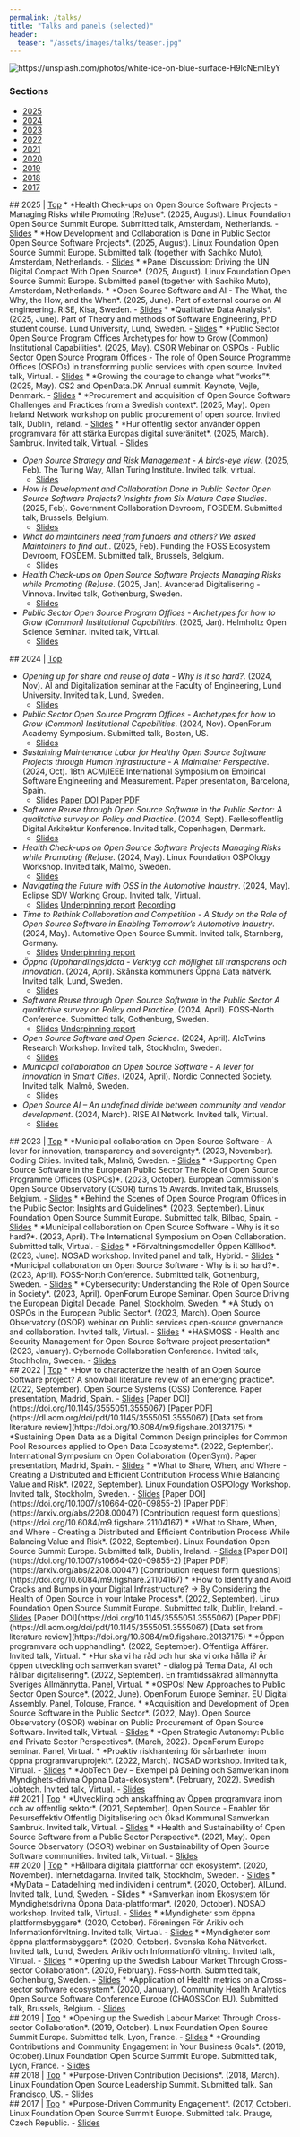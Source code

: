 ```yaml
---
permalink: /talks/
title: "Talks and panels (selected)"
header:
  teaser: "/assets/images/talks/teaser.jpg"
---
```


<div id="top" />
<div class="thumbnail-container">
<img src="/assets/images/talks/teaser.jpg" alt="https://unsplash.com/photos/white-ice-on-blue-surface-H9lcNEmlEyY"></div>


<h3>Sections</h3>
<ul>
	<li><a href="#2025">2025</a></li>
	<li><a href="#2024">2024</a></li>
	<li><a href="#2023">2023</a></li>
	<li><a href="#2022">2022</a></li>
	<li><a href="#2021">2021</a></li>
	<li><a href="#2020">2020</a></li>
	<li><a href="#2019">2019</a></li>
	<li><a href="#2018">2018</a></li>
	<li><a href="#2017">2017</a></li>
</ul>

<div id="2025" />
## 2025 | <a href="#top">Top</a>
* <i class="flag-icons  GB"></i> *Health Check-ups on Open Source Software Projects - Managing Risks while Promoting (Re)use*. (2025, August). Linux Foundation Open Source Summit Europe. Submitted talk, Amsterdam, Netherlands.
  - <i class="fa fa-file-pdf"></i> <a href="/assets/slides/OSS-health-HASMOSS-OSSEU-2025.pdf">Slides</a>
* <i class="flag-icons  GB"></i> *How Development and Collaboration is Done in Public Sector Open Source Software Projects*. (2025, August). Linux Foundation Open Source Summit Europe. Submitted talk (together with Sachiko Muto), Amsterdam, Netherlands.
  - <i class="fa fa-file-pdf"></i> <a href="/assets/slides/Government-Collaboration-LFOSSEU-Amsterdam.pdf">Slides</a>
* <i class="flag-icons  GB"></i> *Panel Discussion: Driving the UN Digital Compact With Open Source*. (2025, August). Linux Foundation Open Source Summit Europe. Submitted panel (together with Sachiko Muto), Amsterdam, Netherlands.
* <i class="flag-icons  GB"></i> *Open Source Software and AI - The What, the Why, the How, and the When*. (2025, June). Part of external course on AI engineering. RISE, Kisa, Sweden.
  - <i class="fa fa-file-pdf"></i> <a href="/assets/slides/Open-Source-AI-External-course.pdf">Slides</a>
* <i class="flag-icons  GB"></i> *Qualitative Data Analysis*. (2025, June). Part of Theory and methods of Software Engineering, PhD student course. Lund University, Lund, Sweden.
  - <i class="fa fa-file-pdf"></i> <a href="/assets/slides/Qualitative-Data-Analysis-LU.pdf">Slides</a>
* <i class="flag-icons  GB"></i> *Public Sector Open Source Program Offices Archetypes for how to Grow (Common) Institutional Capabilities*. (2025, May). OSOR Webinar on OSPOs - Public Sector Open Source Program Offices - The role of Open Source Programme Offices (OSPOs) in transforming public services with open source. Invited talk, Virtual.
  - <i class="fa fa-file-pdf"></i> <a href="/assets/slides/Public-sector-OSPOs-OSOR-webinar-2025.pdf">Slides</a>
* <i class="flag-icons  GB"></i> *Growing the courage to change what “works”*. (2025, May). OS2 and OpenData.DK Annual summit. Keynote, Vejle, Denmark.
  - <i class="fa fa-file-pdf"></i> <a href="/assets/slides/Keynote-OS2-OpendataDK-final.pdf">Slides</a>
* <i class="flag-icons  GB"></i> *Procurement and acquisition of Open Source Software Challenges and Practices from a Swedish context*. (2025, May). Open Ireland Network workshop on public procurement of open source. Invited talk, Dublin, Ireland.
  - <i class="fa fa-file-pdf"></i> <a href="/assets/slides/OSS-procurement-Dublin.pdf.pdf">Slides</a>
* <i class="flag-icons SE"></i> *Hur offentlig sektor använder öppen programvara för att stärka Europas digital suveränitet*. (2025, March). Sambruk. Invited talk, Virtual.
  - <i class="fa fa-file-pdf"></i> <a href="/assets/slides/OSS-and-Digital-sovereignty-Sambruk.pdf">Slides</a>

* <i class="flag-icons  GB"></i> *Open Source Strategy and Risk Management - A birds-eye view*. (2025, Feb). The Turing Way, Allan Turing Institute. Invited talk, virtual.
  - <i class="fa fa-file-pdf"></i> <a href="/assets/slides/OSS-intro-turing-way.pdf">Slides</a>
* <i class="flag-icons  GB"></i> *How is Development and Collaboration Done in Public Sector Open Source Software Projects? 
Insights from Six Mature Case Studies*. (2025, Feb). Government Collaboration Devroom, FOSDEM. Submitted talk, Brussels, Belgium.
  - <i class="fa fa-file-pdf"></i> <a href="/assets/slides/Government-Collaboration-FOSDEM.pdf">Slides</a>
* <i class="flag-icons  GB"></i> *What do maintainers need from funders and others? We asked Maintainers to find out.*. (2025, Feb). Funding the FOSS Ecosystem Devroom, FOSDEM. Submitted talk, Brussels, Belgium.
  - <i class="fa fa-file-pdf"></i> <a href="/assets/slides/Maintainer-Funding-FOSDEM.pdf">Slides</a>
* <i class="flag-icons  GB"></i> *Health Check-ups on Open Source Software Projects Managing Risks while Promoting (Re)use*. (2025, Jan). Avancerad Digitalisering - Vinnova. Invited talk, Gothenburg, Sweden.
  - <i class="fa fa-file-pdf"></i> <a href="/assets/slides/OSS-health-HASMOSS-Avancerad-Digitalisering.pdf">Slides</a>
* <i class="flag-icons  GB"></i> *Public Sector Open Source Program Offices - Archetypes for how to Grow (Common) Institutional Capabilities*. (2025, Jan). Helmholtz Open Science Seminar. Invited talk, Virtual.
  - <i class="fa fa-file-pdf"></i> <a href="/assets/slides/Public-sector-OSPOs-Helmholtz-Open-Science-2024-OSOR-final.pdf">Slides</a>

<div id="2024" />
## 2024 | <a href="#top">Top</a>

* <i class="flag-icons  GB"></i> *Opening up for share and reuse of data - Why is it so hard?*. (2024, Nov). AI and Digitalization seminar at the Faculty of Engineering, Lund University. Invited talk, Lund, Sweden.
  - <i class="fa fa-file-pdf"></i> <a href="/assets/slides/Opening-up-for-share-and-reuse-of-data-AID-LTH.pdf">Slides</a>
* <i class="flag-icons  GB"></i> *Public Sector Open Source Program Offices - Archetypes for how to Grow (Common) Institutional Capabilities*. (2024, Nov). OpenForum Academy Symposium. Submitted talk, Boston, US.
  - <i class="fa fa-file-pdf"></i> <a href="/assets/slides/Public-sector-OSPOs-OFA-Symposium-2024-OSOR-final.pdf">Slides</a>
* <i class="flag-icons  GB"></i> *Sustaining Maintenance Labor for Healthy Open Source Software Projects through Human Infrastructure - A Maintainer Perspective*. (2024, Oct). 18th ACM/IEEE International Symposium on Empirical Software Engineering and Measurement. Paper presentation, Barcelona, Spain.
  - <i class="fa fa-file-pdf"></i> <a href="/assets/slides/OSS-Health-and-Human-Infrastructure-ESEM.pdf">Slides</a> <i class="ai ai-doi-square"></i> [Paper DOI](https://dl.acm.org/doi/10.1145/3674805.3686667) <i class="fa fa-file-pdf"></i> [Paper PDF](https://arxiv.org/pdf/2408.06723)
* <i class="flag-icons  GB"></i> *Software Reuse through Open Source Software in the Public Sector: A qualitative survey on Policy and Practice*. (2024, Sept). Fællesoffentlig Digital Arkitektur Konference. Invited talk, Copenhagen, Denmark.
  - <i class="fa fa-file-pdf"></i> <a href="/assets/slides/OSS-for-reuse-Faellesoffentlig-Digital-Arkitektur.pdf">Slides</a>
* <i class="flag-icons  GB"></i> *Health Check-ups on Open Source Software Projects Managing Risks while Promoting (Re)use*. (2024, May). Linux Foundation OSPOlogy Workshop. Invited talk, Malmö, Sweden.
  - <i class="fa fa-file-pdf"></i> <a href="/assets/slides/OSS-health-HASMOSS-OSPOlogy-Malmo.pdf">Slides</a>
* <i class="flag-icons  GB"></i> *Navigating the Future with OSS in the Automotive Industry*. (2024, May). Eclipse SDV Working Group. Invited talk, Virtual.
  - <i class="fa fa-file-pdf"></i> <a href="/assets/slides/Automotive-OSS-Vision-Paper-AOSS.pdf">Slides</a> <i class="fa fa-file-pdf"></i> <a href="/assets/slides/VISION PAPER_ Open Source Software in the Automotive Industry.pdf">Underpinning report</a> <i class="fab fa-youtube"></i> <a href="https://www.youtube.com/watch?v=A4Nl7PfcG0Y">Recording</a>
* <i class="flag-icons  GB"></i> *Time to Rethink Collaboration and Competition - A Study on the Role of Open Source Software in Enabling Tomorrow’s Automotive Industry*. (2024, May). Automotive Open Source Summit. Invited talk, Starnberg, Germany.
  - <i class="fa fa-file-pdf"></i> <a href="/assets/slides/Automotive-OSS-Vision-Paper-AOSS.pdf">Slides</a> <i class="fa fa-file-pdf"></i> <a href="/assets/slides/VISION PAPER_ Open Source Software in the Automotive Industry.pdf">Underpinning report</a>
* <i class="flag-icons  SE"></i> *Öppna (Upphandlings)data - Verktyg och möjlighet till transparens och innovation*. (2024, April). Skånska kommuners Öppna Data nätverk. Invited talk, Lund, Sweden.
  - <i class="fa fa-file-pdf"></i> <a href="/assets/slides/Open-Procurement-Data.pdf">Slides</a>
* <i class="flag-icons  GB"></i> *Software Reuse through Open Source Software in the Public Sector A qualitative survey on Policy and Practice*. (2024, April). FOSS-North Conference. Submitted talk, Gothenburg, Sweden.
  - <i class="fa fa-file-pdf"></i> <a href="/assets/slides/OSS-for-reuse-foss-north.pdf">Slides</a> <i class="fa fa-file-pdf"></i> <a href="https://www.diva-portal.org/smash/get/diva2:1848137/FULLTEXT01.pdf">Underpinning report</a>
* <i class="flag-icons  GB"></i> *Open Source Software and Open Science*. (2024, April). AIoTwins Research Workshop. Invited talk, Stockholm, Sweden.
  - <i class="fa fa-file-pdf"></i> <a href="/assets/slides/OSS-intro-open-science.pdf">Slides</a>
* <i class="flag-icons  GB"></i> *Municipal collaboration on Open Source Software - A lever for innovation in Smart Cities*. (2024, April). Nordic Connected Society. Invited talk, Malmö, Sweden.
  - <i class="fa fa-file-pdf"></i> <a href="/assets/slides/Nordic-Connected-Society-Malmoe.pdf">Slides</a>
* <i class="flag-icons  GB"></i> *Open Source AI – An undefined divide between community and vendor development*. (2024, March). RISE AI Network. Invited talk, Virtual.
  - <i class="fa fa-file-pdf"></i> <a href="/assets/slides/Open-Source-AI.pdf">Slides</a>

<div id="2023" />
## 2023 | <a href="#top">Top</a>
* <i class="flag-icons  GB"></i> *Municipal collaboration on Open Source Software - A lever for innovation, transparency and sovereignty*. (2023, November). Coding Cities. Invited talk, Malmö, Sweden.
  - <i class="fa fa-file-pdf"></i> <a href="/assets/slides/Coding-Cities-Malmoe.pdf">Slides</a>
* <i class="flag-icons  GB"></i> *Supporting Open Source Software in the European Public Sector The Role of Open Source Programme Offices (OSPOs)*. (2023, October). European Commission's Open Source Observatory (OSOR) turns 15 Awards. Invited talk, Brussels, Belgium.
  - <i class="fa fa-file-pdf"></i> <a href="/assets/slides/Public-sector-OSPOs-OSOR-Awards-2023-OSOR-final.pdf">Slides</a>
* <i class="flag-icons  GB"></i> *Behind the Scenes of Open Source Program Offices in the Public Sector: Insights and Guidelines*. (2023, September). Linux Foundation Open Source Summit Europe. Submitted talk, Bilbao, Spain.
  - <i class="fa fa-file-pdf"></i> <a href="/assets/slides/Public-sector-OSPOs-OSSEU-2023.pdf">Slides</a>
* <i class="flag-icons  GB"></i> *Municipal collaboration on Open Source Software - Why is it so hard?*. (2023, April). The International Symposium on Open Collaboration. Submitted talk, Virtual.
  - <i class="fa fa-file-pdf"></i> <a href="/assets/slides/Municipal-OSS-OpenSym-OSS-2023.pdf">Slides</a>
* <i class="flag-icons SE"></i> *Förvaltningsmodeller Öppen Källkod*. (2023, June). NOSAD workshop. Invited panel and talk, Hybrid.
  - <i class="fa fa-file-pdf"></i> <a href="/assets/slides/OSS-governance-NOSAD-final.pdf">Slides</a>
* <i class="flag-icons  GB"></i> *Municipal collaboration on Open Source Software - Why is it so hard?*. (2023, April). FOSS-North Conference. Submitted talk, Gothenburg, Sweden.
  - <i class="fa fa-file-pdf"></i> <a href="/assets/slides/Municipal-OSS-FOSS-North.pdf">Slides</a>
* <i class="flag-icons  GB"></i> *Cybersecurity: Understanding the Role of Open Source in Society*. (2023, April). OpenForum Europe Seminar. Open Source Driving the European Digital Decade. Panel, Stockholm, Sweden.
* <i class="flag-icons  GB"></i> *A Study on OSPOs in the European Public Sector*. (2023, March). Open Source Observatory (OSOR) webinar on Public services open-source governance and collaboration. Invited talk, Virtual.
  - <i class="fa fa-file-pdf"></i> <a href="/assets/slides/Public-sector-OSPOs-OSOR-virtual.pdf">Slides</a>
* <i class="flag-icons  GB"></i> *HASMOSS - Health and Security Management for Open Source Software project presentation*. (2023, January). Cybernode Collaboration Conference. Invited talk, Stochholm, Sweden.
  - <i class="fa fa-file-pdf"></i> <a href="/assets/slides/HASMOSS-CyberSecDay-Sthlm-RI.pdf">Slides</a>

<div id="2022" />
## 2022 | <a href="#top">Top</a>
* <i class="flag-icons  GB"></i> *How to characterize the health of an Open Source Software project? A snowball literature review of an emerging practice*. (2022, September). Open Source Systems (OSS) Conference. Paper presentation, Madrid, Spain.
  - <i class="fa fa-file-pdf"></i> <a href="/assets/slides/OSS-health-HASMOSS-OSS22-Madrid-RI.pdf">Slides</a> <i class="ai ai-doi-square"></i> [Paper DOI](https://doi.org/10.1145/3555051.3555067) <i class="fa fa-file-pdf"></i> [Paper PDF](https://dl.acm.org/doi/pdf/10.1145/3555051.3555067) <i class="ai ai-figshare"></i> [Data set from literature review](https://doi.org/10.6084/m9.figshare.20137175)
* <i class="flag-icons  GB"></i> *Sustaining Open Data as a Digital Common Design principles for Common Pool Resources applied to Open Data Ecosystems*. (2022, September). International Symposium on Open Collaboration (OpenSym). Paper presentation, Madrid, Spain.
  - <i class="fa fa-file-pdf"></i> <a href="/assets/slides/Digital-Commons-OpenSym22-Madrid-RI.pdf">Slides</a>
* <i class="flag-icons  GB"></i> *What to Share, When, and Where - Creating a Distributed and Efficient Contribution Process While Balancing Value and Risk*. (2022, September). Linux Foundation OSPOlogy Workshop. Invited talk, Stockholm, Sweden.
  - <i class="fa fa-file-pdf"></i> <a href="/assets/slides/OSS-Contribution-Strategies-OSPOlogy-Sthlm-RI.pdf">Slides</a> <i class="ai ai-doi-square"></i> [Paper DOI](https://doi.org/10.1007/s10664-020-09855-2) <i class="fa fa-file-pdf"></i> [Paper PDF](https://arxiv.org/abs/2208.00047) <i class="ai ai-figshare"></i> [Contribution request form questions](https://doi.org/10.6084/m9.figshare.21104167)
* <i class="flag-icons  GB"></i> *What to Share, When, and Where - Creating a Distributed and Efficient Contribution Process While Balancing Value and Risk*. (2022, September). Linux Foundation Open Source Summit Europe. Submitted talk, Dublin, Ireland.
  - <i class="fa fa-file-pdf"></i> <a href="/assets/slides/OSS-Contribution-Strategies-OSSEU-Dublin-RI.pdf">Slides</a> <i class="ai ai-doi-square"></i> [Paper DOI](https://doi.org/10.1007/s10664-020-09855-2) <i class="fa fa-file-pdf"></i> [Paper PDF](https://arxiv.org/abs/2208.00047) <i class="ai ai-figshare"></i> [Contribution request form questions](https://doi.org/10.6084/m9.figshare.21104167)
* <i class="flag-icons  GB"></i> *How to Identify and Avoid Cracks and Bumps in your Digital Infrastructure? -> By Considering the Health of Open Source in your Intake Process*. (2022, September). Linux Foundation Open Source Summit Europe. Submitted talk, Dublin, Ireland.
  - <i class="fa fa-file-pdf"></i> <a href="/assets/slides/OSS-health-HASMOSS-OSSEU-Dublin-RI.pdf">Slides</a> <i class="ai ai-doi-square"></i> [Paper DOI](https://doi.org/10.1145/3555051.3555067) <i class="fa fa-file-pdf"></i> [Paper PDF](https://dl.acm.org/doi/pdf/10.1145/3555051.3555067) <i class="ai ai-figshare"></i> [Data set from literature review](https://doi.org/10.6084/m9.figshare.20137175)
* <i class="flag-icons SE"></i> *Öppen programvara och upphandling*. (2022, September). Offentliga Affärer. Invited talk, Virtual.
* <i class="flag-icons SE"></i> *Hur ska vi ha råd och hur ska vi orka hålla i? Är öppen utveckling och samverkan svaret? - dialog på Tema Data, AI och hållbar digitalisering*. (2022, September). En framtidssäkrad allmännytta. Sveriges Allmännytta. Panel, Virtual.
* <i class="flag-icons  GB"></i> *OSPOs! New Approaches to Public Sector Open Source*. (2022, June). OpenForum Europe Seminar. EU Digital Assembly. Panel, Tolouse, France.
* <i class="flag-icons  GB"></i> *Acquisition and Development of Open Source Software in the Public Sector*. (2022, May). Open Source Observatory (OSOR) webinar on Public Procurement of Open Source Software. Invited talk, Virtual.
  - <i class="fa fa-file-pdf"></i> <a href="/assets/slides/OSS-development-and-acquisition-OSOR-webinar.pdf">Slides</a>
* <i class="flag-icons  GB"></i> *Open Strategic Autonomy: Public and Private Sector Perspectives*. (March, 2022). OpenForum Europe seminar. Panel, Virtual.
* <i class="flag-icons SE"></i> *Proaktiv riskhantering för sårbarheter inom öppna programvaruprojekt*. (2022, March). NOSAD workshop. Invited talk, Virtual.
  - <i class="fa fa-file-pdf"></i> <a href="/assets/slides/OSS-health-NOSAD.pdf">Slides</a>
* <i class="flag-icons SE"></i> *JobTech Dev – Exempel på Delning och Samverkan inom Myndighets-drivna Öppna Data-ekosystem*. (February, 2022). Swedish Jobtech. Invited talk, Virtual.
  - <i class="fa fa-file-pdf"></i> <a href="/assets/slides/Swedish JobTech seminar.pdf">Slides</a>

<div id="2021" />
## 2021 | <a href="#top">Top</a>
* <i class="flag-icons SE"></i> *Utveckling och anskaffning av Öppen programvara inom och av offentlig sektor*. (2021, September). Open Source - Enabler för Resurseffektiv Offentlig Digitalisering och Ökad Kommunal Samverkan. Sambruk. Invited talk, Virtual.
  - <i class="fa fa-file-pdf"></i> <a href="/assets/slides/OSS-utveckling-och-anskaffning-no-OBS-Sambruk.pdf">Slides</a>
* <i class="flag-icons  GB"></i> *Health and Sustainability of Open Source Software from a Public Sector Perspective*. (2021, May). Open Source Observatory (OSOR) webinar on Sustainability of Open Source Software communities. Invited talk, Virtual.
  - <i class="fa fa-file-pdf"></i> <a href="/assets/slides/OSS-health-OSOR-no-obs.pdf">Slides</a>

<div id="2020" />
## 2020 | <a href="#top">Top</a>
* <i class="flag-icons SE"></i> *Hållbara digitala plattformar och ekosystem*. (2020, November). Internetdagarna. Invited talk, Stockholm, Sweden.
  - <i class="fa fa-file-pdf"></i> <a href="/assets/slides/Internetdagarna.pdf">Slides</a>
* <i class="flag-icons SE"></i> *MyData – Datadelning med individen i centrum*. (2020, October). AILund. Invited talk, Lund, Sweden.
  - <i class="fa fa-file-pdf"></i> <a href="/assets/slides/MyData">Slides</a>
* <i class="flag-icons SE"></i> *Samverkan inom Ekosystem för Myndighetsdrivna Öppna Data-plattformar*. (2020, October). NOSAD workshop. Invited talk, Virtual.
  - <i class="fa fa-file-pdf"></i> <a href="/assets/slides/Dataekosystem_presentation.pdf">Slides</a>
* <i class="flag-icons SE"></i> *Myndigheter som öppna plattformsbyggare*. (2020, October). Föreningen För Arikiv och Informationförvltning. Invited talk, Virtual.
  - <i class="fa fa-file-pdf"></i> <a href="/assets/slides/FAI.pdf">Slides</a>
* <i class="flag-icons SE"></i> *Myndigheter som öppna plattformsbyggare*. (2020, October). Svenska Koha Nätverket. Invited talk, Lund, Sweden. Arikiv och Informationförvltning. Invited talk, Virtual.
  - <i class="fa fa-file-pdf"></i> <a href="/assets/slides/FAI.pdf">Slides</a>
* <i class="flag-icons  GB"></i> *Opening up the Swedish Labour Market Through Cross-sector Collaboration*. (2020, February). Foss-North. Submitted talk, Gothenburg, Sweden.
  - <i class="fa fa-file-pdf"></i> <a href="/assets/slides/Fossnorth.pdf">Slides</a>
* <i class="flag-icons  GB"></i> *Application of Health metrics on a Cross-sector software ecosystem*. (2020, January). Community Health Analytics Open Source Software Conference Europe (CHAOSSCon EU). Submitted talk, Brussels, Belgium.
  - <i class="fa fa-file-pdf"></i> <a href="/assets/slides/ChaossCon2020.pdf">Slides</a>

<div id="2019" />
## 2019 | <a href="#top">Top</a>
* <i class="flag-icons  GB"></i> *Opening up the Swedish Labour Market Through Cross-sector Collaboration*. (2019, October). Linux Foundation Open Source Summit Europe. Submitted talk, Lyon, France.
  - <i class="fa fa-file-pdf"></i> <a href="/assets/slides/OSS_Public_Sector.pdf">Slides</a>
* <i class="flag-icons  GB"></i> *Grounding Contributions and Community Engagement in Your Business Goals*. (2019, October).Linux Foundation Open Source Summit Europe. Submitted talk, Lyon, France.
  - <i class="fa fa-file-pdf"></i> <a href="/assets/slides/OSSEU19_ThesisTalkFinal.pdf">Slides</a>

<div id="2018" />
## 2018 | <a href="#top">Top</a>
* <i class="flag-icons  GB"></i> *Purpose-Driven Contribution Decisions*. (2018, March). Linux Foundation Open Source Leadership Summit. Submitted talk. San Francisco, US.
  - <i class="fa fa-file-pdf"></i> <a href="/assets/slides/OSLS_Purpose-driven_Contribution_Decisionsnarv2.pdf">Slides</a>

<div id="2017" />
## 2017 | <a href="#top">Top</a>
* <i class="flag-icons  GB"></i> *Purpose-Driven Community Engagement*. (2017, October). Linux Foundation Open Source Summit Europe. Submitted talk. Prauge, Czech Republic.
  - <i class="fa fa-file-pdf"></i> <a href="/assets/slides/OSS EuropePDCV3NAR1023.pdf">Slides</a>
